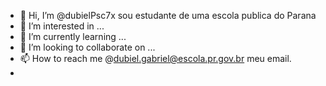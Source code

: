 - 👋 Hi, I’m @dubielPsc7x sou estudante de uma escola publica do Parana
- 👀 I’m interested in ...
- 🌱 I’m currently learning ...
- 💞️ I’m looking to collaborate on ...
- 📫 How to reach me  @dubiel.gabriel@escola.pr.gov.br meu email.
- 
